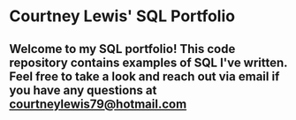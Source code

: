 # Courtney Lewis' SQL Portfolio 

## Welcome to my SQL portfolio! This code repository contains examples of SQL I've written. Feel free to take a look and reach out via email if you have any questions at courtneylewis79@hotmail.com
